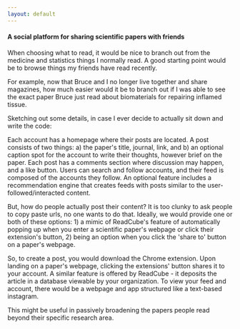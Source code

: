 ```yaml
---
layout: default
---
```



#### A social platform for sharing scientific papers with friends

When choosing what to read, it would be nice to branch out from the medicine and statistics things I normally read. A good starting point would be to browse things my friends have read recently. 

For example, now that Bruce and I no longer live together and share magazines, how much easier would it be to branch out if I was able to see the exact paper Bruce just read about biomaterials for repairing inflamed tissue. 

Sketching out some details, in case I ever decide to actually sit down and write the code: 

Each account has a homepage where their posts are located. A post consists of two things: a) the paper's title, journal, link, and b) an optional caption spot for the account to write their thoughts, however brief on the paper. Each post has a comments section where discussion may happen, and a like button. Users can search and follow accounts, and their feed is composed of the accounts they follow. An optional feature includes a recommendation engine that creates feeds with posts similar to the user-followed/interacted content. 

But, how do people actually post their content? It is too clunky to ask people to copy paste urls, no one wants to do that. Ideally, we would provide one or both of these options: 1) a mimic of ReadCube's feature of automatically popping up when you enter a scientific paper's webpage or click their extension's button, 2) being an option when you click the 'share to' button on a paper's webpage. 

So, to create a post, you would download the Chrome extension. Upon landing on a paper's webpage, clicking the extensions' button shares it to your account. A similar feature is offered by ReadCube - it deposits the article in a database viewable by your organization. To view your feed and account, there would be a webpage and app structured like a text-based instagram. 

This might be useful in passively broadening the papers people read beyond their specific research area.  






